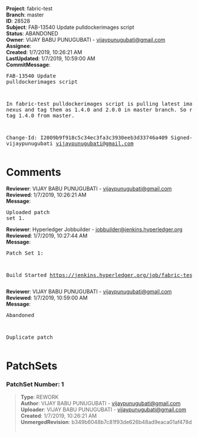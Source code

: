 <strong>Project</strong>: fabric-test<br><strong>Branch</strong>: master<br><strong>ID</strong>: 28528<br><strong>Subject</strong>: FAB-13540 Update pulldockerimages script<br><strong>Status</strong>: ABANDONED<br><strong>Owner</strong>: VIJAY BABU PUNUGUBATI - vijaypunugubati@gmail.com<br><strong>Assignee</strong>:<br><strong>Created</strong>: 1/7/2019, 10:26:21 AM<br><strong>LastUpdated</strong>: 1/7/2019, 10:59:00 AM<br><strong>CommitMessage</strong>:<br><pre>FAB-13540 Update pulldockerimages script

In fabric-test pulldockerimages script is pulling
latest image from nexus and tag them as 1.4.0 and
2.0.0 in master branch. So removing the tag 1.4.0
from master.

Change-Id: I2009b9f918c5c34ec3fa3c3930eeb3d33746a409
Signed-off-by: vijaypunugubati <vijaypunugubati@gmail.com>
</pre><h1>Comments</h1><strong>Reviewer</strong>: VIJAY BABU PUNUGUBATI - vijaypunugubati@gmail.com<br><strong>Reviewed</strong>: 1/7/2019, 10:26:21 AM<br><strong>Message</strong>: <pre>Uploaded patch set 1.</pre><strong>Reviewer</strong>: Hyperledger Jobbuilder - jobbuilder@jenkins.hyperledger.org<br><strong>Reviewed</strong>: 1/7/2019, 10:27:44 AM<br><strong>Message</strong>: <pre>Patch Set 1:

Build Started https://jenkins.hyperledger.org/job/fabric-test-verify-x86_64/2426/</pre><strong>Reviewer</strong>: VIJAY BABU PUNUGUBATI - vijaypunugubati@gmail.com<br><strong>Reviewed</strong>: 1/7/2019, 10:59:00 AM<br><strong>Message</strong>: <pre>Abandoned

Duplicate patch</pre><h1>PatchSets</h1><h3>PatchSet Number: 1</h3><blockquote><strong>Type</strong>: REWORK<br><strong>Author</strong>: VIJAY BABU PUNUGUBATI - vijaypunugubati@gmail.com<br><strong>Uploader</strong>: VIJAY BABU PUNUGUBATI - vijaypunugubati@gmail.com<br><strong>Created</strong>: 1/7/2019, 10:26:21 AM<br><strong>UnmergedRevision</strong>: b349b6048b7c81f93de626b48ad9eaca01af478d<br><br></blockquote>